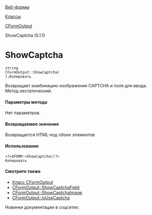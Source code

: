 [Веб-формы](/api_help/form/index.php)

[Классы](/api_help/form/classes/index.php)

[CFormOutput](/api_help/form/classes/cformoutput/index.php)

ShowCaptcha (5.1.1)

ShowCaptcha
===========

```
string
CFormOutput::ShowCaptcha(
);Копировать
```

Возвращает комбинацию изображения CAPTCHA и поля для ввода. Метод нестатический.

#### Параметры метода

Нет параметров.

#### Возвращаемое значение

Возвращается HTML-код обоих элементов

#### Использование

```
<?=$FORM->ShowCaptcha()?>
Копировать
```

#### Смотрите также

- [Класс CFormOutput](/api_help/form/classes/cformoutput/index.php)
- [CFormOutput::ShowCaptchaField](/api_help/form/classes/cformoutput/showcaptchafield.php)
- [CFormOutput::ShowCaptchaImage](/api_help/form/classes/cformoutput/showcaptchaimage.php)
- [CFormOutput::isUseCaptcha](/api_help/form/classes/cformoutput/isusecaptcha.php)

Новинки документации в соцсетях:
